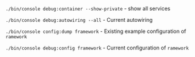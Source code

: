 ``./bin/console debug:container --show-private`` - show all services 

``./bin/console debug:autowiring --all`` - Current autowiring

``./bin/console config:dump framework`` - Existing example configuration of `ramework`

``./bin/console debug:config framework`` - Current configuration of `ramework`

